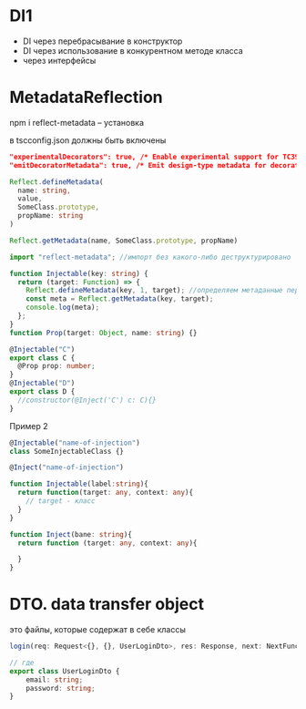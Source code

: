 # DI1

- DI через перебрасывание в конструктор
- DI через использование в конкурентном методе класса
- через интерфейсы

# MetadataReflection

npm i reflect-metadata – установка

в tscconfig.json должны быть включены

```json
"experimentalDecorators": true, /* Enable experimental support for TC39 stage 2 draft decorators. */
"emitDecoratorMetadata": true, /* Emit design-type metadata for decorated declarations in source files. */
```

```ts
Reflect.defineMetadata(
  name: string,
  value,
  SomeClass.prototype,
  propName: string
)

Reflect.getMetadata(name, SomeClass.prototype, propName)
```

```ts
import "reflect-metadata"; //импорт без какого-либо деструктурировано

function Injectable(key: string) {
  return (target: Function) => {
    Reflect.defineMetadata(key, 1, target); //определяем метаданные первый параметр - переменная в мета, второй - значение переменной, третий - цель, где будет определенна мета-переменная (для класса, свойства)
    const meta = Reflect.getMetadata(key, target);
    console.log(meta);
  };
}
function Prop(target: Object, name: string) {}

@Injectable("C")
export class C {
  @Prop prop: number;
}
@Injectable("D")
export class D {
  //constructor(@Inject('C') c: C){}
}
```

Пример 2

```ts
@Injectable("name-of-injection")
class SomeInjectableClass {}

@Inject("name-of-injection")

function Injectable(label:string){
  return function(target: any, context: any){
    // target - класс
  }
}

function Inject(bane: string){
  return function (target: any, context: any){

  }
}
```

# DTO. data transfer object

это файлы, которые содержат в себе классы

```ts
login(req: Request<{}, {}, UserLoginDto>, res: Response, next: NextFunction): void

// где
export class UserLoginDto {
    email: string;
    password: string;
}
```
